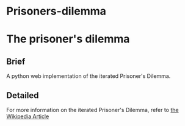 # Prisoners-dilemma
The prisoner's dilemma
======================

Brief
-----
A python web implementation of the iterated Prisoner's Dilemma.

Detailed
--------
For more information on the iterated Prisoner's Dilemma, refer to [the Wikipedia Article](http://en.wikipedia.org/wiki/Prisoner%27s_dilemma#The_iterated_prisoners.27_dilemma)